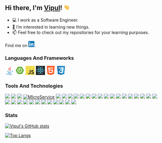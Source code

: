 ## Hi there, I'm [Vipul](https://github.com/vipul-kumar-singh/)! <img src="https://raw.githubusercontent.com/vipul-kumar-singh/vipul-kumar-singh/master/src/gif/wave.gif" width="20px">

- 💻 I work as a Software Engineer.
- 👀 I’m interested in learning new things.
- 📫 Feel free to check out my repositories for your learning purposes.

Find me on <a href="https://in.linkedin.com/in/vipul-kumar-singh-b25b8b178"><img height="20" src="https://raw.githubusercontent.com/vipul-kumar-singh/vipul-kumar-singh/master/src/logo/linkedin.png" title="Java"></a>.

### Languages And Frameworks
<code><a href="https://github.com/vipul-kumar-singh/DataStructures"><img height="30" src="https://raw.githubusercontent.com/vipul-kumar-singh/vipul-kumar-singh/master/src/logo/java-no-bg.png" title="Java"></a></code>
<code><a href="https://github.com/vipul-kumar-singh/Resource-Server"><img height="30" src="https://raw.githubusercontent.com/vipul-kumar-singh/vipul-kumar-singh/master/src/logo/spring-boot-no-bg.png" title="Spring Boot"></a></code>
<code><a href="https://github.com/vipul-kumar-singh/Complete-JavaScript-2021"><img height="30" src="https://raw.githubusercontent.com/vipul-kumar-singh/vipul-kumar-singh/master/src/logo/js.png" title="JavaScript"></a></code>
<code><a href="https://github.com/vipul-kumar-singh/React-The-Complete-Guide"><img height="30" src="https://raw.githubusercontent.com/vipul-kumar-singh/vipul-kumar-singh/master/src/logo/react.png" title="React JS"></a></code>
<code><img height="30" src="https://raw.githubusercontent.com/vipul-kumar-singh/vipul-kumar-singh/master/src/logo/html.png" title="HTML"></code>
<code><img height="30" src="https://raw.githubusercontent.com/vipul-kumar-singh/vipul-kumar-singh/master/src/logo/css-no-bg.png" title="CSS"></code>

### Tools And Technologies
![](https://img.shields.io/badge/-JPA-informational?style=flat&logo=hibernate&logoColor=e6ac00&color=0099ff&labelColor=white)
![](https://img.shields.io/badge/-Hibernate-informational?style=flat&logo=hibernate&logoColor=e6ac00&color=0099ff&labelColor=white)
![](https://img.shields.io/badge/-MVC-informational?style=flat&logo=spring&logoColor=6DB33F&color=0099ff&labelColor=white)
[![MIcroService](https://img.shields.io/badge/-Microservices-informational?style=flat&logo=springboot&logoColor=6DB33F&color=0099ff&labelColor=white)](https://github.com/vipul-kumar-singh/Eureka)
![](https://img.shields.io/badge/-JSP-informational?style=flat&logo=java&logoColor=orange&color=0099ff&labelColor=white)
![](https://img.shields.io/badge/-Thymeleaf-informational?style=flat&logo=thymeleaf&logoColor=005F0F&color=0099ff&labelColor=white)
![](https://img.shields.io/badge/-Kafka-informational?style=flat&logo=apachekafka&logoColor=black&color=0099ff&labelColor=white)
![](https://img.shields.io/badge/-Elasticsearch-informational?style=flat&logo=elasticsearch&logoColor=3366ff&color=0099ff&labelColor=white)
![](https://img.shields.io/badge/-MySql-informational?style=flat&logo=mysql&logoColor=4479A1&color=0099ff&labelColor=white)
![](https://img.shields.io/badge/-Postgres-informational?style=flat&logo=postgresql&logoColor=4169E1&color=0099ff&labelColor=white)
![](https://img.shields.io/badge/-Mongo-informational?style=flat&logo=mongodb&logoColor=47A248&color=0099ff&labelColor=white)
![](https://img.shields.io/badge/-Tomcat-informational?style=flat&logo=apachetomcat&logoColor=F8DC75&color=0099ff&labelColor=white)
![](https://img.shields.io/badge/-Gradle-informational?style=flat&logo=gradle&logoColor=02303A&color=0099ff&labelColor=white)
![](https://img.shields.io/badge/-Maven-informational?style=flat&logo=apachemaven&logoColor=C71A36&color=0099ff&labelColor=white)
![](https://img.shields.io/badge/-EC2-informational?style=flat&logo=amazonaws&logoColor=FF9900&color=0099ff&labelColor=white)
![](https://img.shields.io/badge/-S3-informational?style=flat&logo=amazonaws&logoColor=FF9900&color=0099ff&labelColor=white)
![](https://img.shields.io/badge/-CodeCommit-informational?style=flat&logo=amazonaws&logoColor=FF9900&color=0099ff&labelColor=white)
![](https://img.shields.io/badge/-CodeBuild-informational?style=flat&logo=amazonaws&logoColor=FF9900&color=0099ff&labelColor=white)
![](https://img.shields.io/badge/-CodePipeline-informational?style=flat&logo=amazonaws&logoColor=FF9900&color=0099ff&labelColor=white)
![](https://img.shields.io/badge/-Cognito-informational?style=flat&logo=amazonaws&logoColor=FF9900&color=0099ff&labelColor=white)
![](https://img.shields.io/badge/-Lambda-informational?style=flat&logo=amazonaws&logoColor=FF9900&color=0099ff&labelColor=white)
![](https://img.shields.io/badge/-Cloudwatch-informational?style=flat&logo=amazonaws&logoColor=FF9900&color=0099ff&labelColor=white)
![](https://img.shields.io/badge/-MSK-informational?style=flat&logo=amazonaws&logoColor=FF9900&color=0099ff&labelColor=white)
![](https://img.shields.io/badge/-Git-informational?style=flat&logo=github&logoColor=black&color=0099ff&labelColor=white)
![](https://img.shields.io/badge/-Flyway-informational?style=flat&logo=amazondynamodb&logoColor=blue&color=0099ff&labelColor=white)
![](https://img.shields.io/badge/-Liquibase-informational?style=flat&logo=amazondynamodb&logoColor=blue&color=0099ff&labelColor=white)
![](https://img.shields.io/badge/-Postman-informational?style=flat&logo=postman&logoColor=FF6C37&color=0099ff&labelColor=white)
![](https://img.shields.io/badge/-JMeter-informational?style=flat&logo=apachejmeter&logoColor=D22128&color=0099ff&labelColor=white)
![](https://img.shields.io/badge/-Junit-informational?style=flat&logo=junit5&logoColor=25A162&color=0099ff&labelColor=white)
![](https://img.shields.io/badge/-IntelliJ-informational?style=flat&logo=intellijidea&logoColor=cc00ff&color=0099ff&labelColor=white)
![](https://img.shields.io/badge/-Eclipse-informational?style=flat&logo=eclipseide&logoColor=2C2255&color=0099ff&labelColor=white)
![](https://img.shields.io/badge/-Ubuntu-informational?style=flat&logo=ubuntu&logoColor=E95420&color=0099ff&labelColor=white)
![](https://img.shields.io/badge/-Windows-informational?style=flat&logo=windows&logoColor=0078D6&color=0099ff&labelColor=white)



### Stats

[![Vipul's GitHub stats](https://github-readme-stats.vercel.app/api?username=vipul-kumar-singh&show_icons=true&theme=algolia)](https://github.com/vipul-kumar-singh?tab=repositories)

[![Top Langs](https://github-readme-stats.vercel.app/api/top-langs/?username=vipul-kumar-singh&show_icons=true&theme=algolia&layout=compact)](https://github.com/vipul-kumar-singh/)
